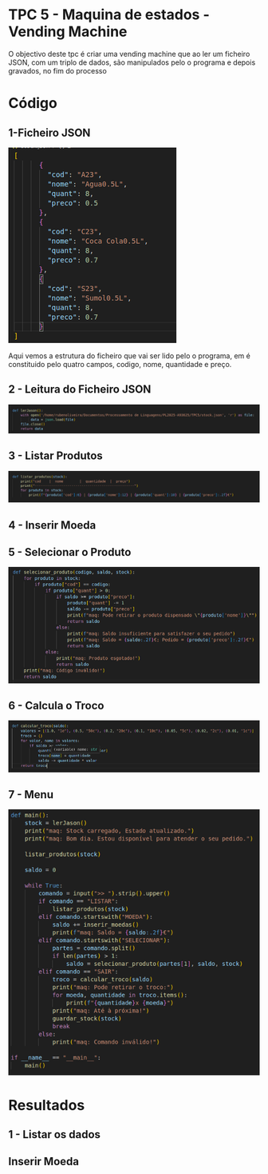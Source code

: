 # TPC 5 - Maquina de estados -Vending Machine

O objectivo deste tpc é criar uma vending machine que ao ler um ficheiro JSON, com um triplo de dados, são manipulados pelo o programa e depois gravados, no fim do processo

# Código

## 1-Ficheiro JSON

![LISTA DE TOKENS UTILIZADA](https://github.com/rubCoder/PL2025-A93625/blob/main/img/tpc5_014.png)

Aqui vemos a estrutura do ficheiro que vai ser lido pelo o programa, em é constituido pelo quatro campos, codigo, nome, quantidade e preço.


## 2 - Leitura do Ficheiro JSON

![LISTA DE TOKENS UTILIZADA](https://github.com/rubCoder/PL2025-A93625/blob/main/img/tpc5_011.png)

## 3 - Listar Produtos

![LISTA DE TOKENS UTILIZADA](https://github.com/rubCoder/PL2025-A93625/blob/main/img/tpc5_012.png)

## 4 - Inserir Moeda

## 5 - Selecionar o Produto

![LISTA DE TOKENS UTILIZADA](https://github.com/rubCoder/PL2025-A93625/blob/main/img/tpc5_015.png)


## 6 - Calcula o Troco

![LISTA DE TOKENS UTILIZADA](https://github.com/rubCoder/PL2025-A93625/blob/main/img/tpc5_016.png)

## 7 - Menu
![LISTA DE TOKENS UTILIZADA](https://github.com/rubCoder/PL2025-A93625/blob/main/img/tpc5_017.png)

# Resultados

## 1 - Listar os dados


## Inserir Moeda

